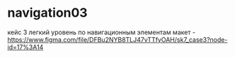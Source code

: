 # navigation03

кейс 3 легкий уровень по навигационным элементам
макет - https://www.figma.com/file/DFBu2NYB8TLJ47vTTfyOAH/sk7_case3?node-id=17%3A14
